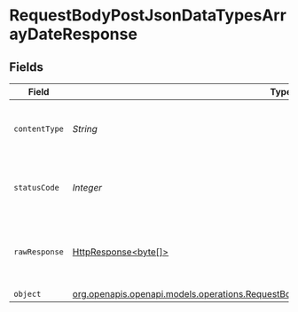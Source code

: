 # RequestBodyPostJsonDataTypesArrayDateResponse


## Fields

| Field                                                                                                                                                                    | Type                                                                                                                                                                     | Required                                                                                                                                                                 | Description                                                                                                                                                              |
| ------------------------------------------------------------------------------------------------------------------------------------------------------------------------ | ------------------------------------------------------------------------------------------------------------------------------------------------------------------------ | ------------------------------------------------------------------------------------------------------------------------------------------------------------------------ | ------------------------------------------------------------------------------------------------------------------------------------------------------------------------ |
| `contentType`                                                                                                                                                            | *String*                                                                                                                                                                 | :heavy_check_mark:                                                                                                                                                       | HTTP response content type for this operation                                                                                                                            |
| `statusCode`                                                                                                                                                             | *Integer*                                                                                                                                                                | :heavy_check_mark:                                                                                                                                                       | HTTP response status code for this operation                                                                                                                             |
| `rawResponse`                                                                                                                                                            | [HttpResponse<byte[]>](https://docs.oracle.com/en/java/javase/11/docs/api/java.net.http/java/net/http/HttpResponse.html)                                                 | :heavy_check_mark:                                                                                                                                                       | Raw HTTP response; suitable for custom response parsing                                                                                                                  |
| `object`                                                                                                                                                                 | [org.openapis.openapi.models.operations.RequestBodyPostJsonDataTypesArrayDateResponseBody](../../models/operations/RequestBodyPostJsonDataTypesArrayDateResponseBody.md) | :heavy_minus_sign:                                                                                                                                                       | OK                                                                                                                                                                       |